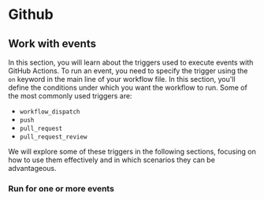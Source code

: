 # Github

## Work with events
In this section, you will learn about the triggers used to execute events with GitHub Actions. To run an event, you need to specify the trigger using the `on` keyword in the main line of your workflow file. In this section, you'll define the conditions under which you want the workflow to run. Some of the most commonly used triggers are:

- `workflow_dispatch`
- `push`
- `pull_request`
- `pull_request_review`

We will explore some of these triggers in the following sections, focusing on how to use them effectively and in which scenarios they can be advantageous.

### Run for one or more events
